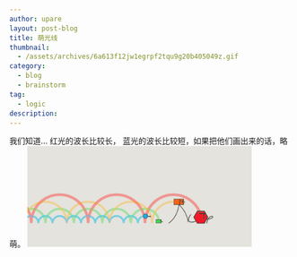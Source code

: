```yaml
---
author: upare
layout: post-blog
title: 萌光线
thumbnail:
  - /assets/archives/6a613f12jw1egrpf2tqu9g20b405049z.gif
category:
  - blog
  - brainstorm
tag:
  - logic
description: 
---
```

我们知道… 红光的波长比较长， 蓝光的波长比较短，如果把他们画出来的话，略萌。 ![](/assets/archives/6a613f12jw1egrpf2tqu9g20b405049z.gif)